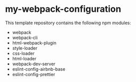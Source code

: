 # my-webpack-configuration

This template repository contains the following npm modules: 
- webpack 
- webpack-cli
- html-webpack-plugin
- style-loader 
- css-loader
- html-loader
- webpack-dev-server
- eslint-config-airbnb-base 
- eslint-config-prettier
